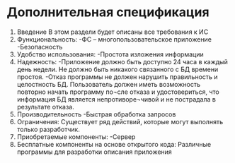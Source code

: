 # Дополнительная спецификация
1) Введение
В этом раздели будет описаны все требования к ИС
2) Функциональность:
-ФС – многопользовательское приложение
-Безопасность
3) Удобство использования:
-Простота изложения информации
4) Надежность:
-Приложение должно быть доступно 24 часа в каждый день недели. Не должно быть никакого связанного с БД времени простоя. 
-Отказ программы не должен нарушить правильность и целостность БД. Пользователь должен иметь возможность повторно начать программу по¬сле отказа и удостовериться, что информация БД является непротиворе¬чивой и не пострадала в результате отказа.
5) Производительность
-Быстрая обработка запросов
6) Ограничения:
Существует ряд действий, которые могут выполнять только разработчик.
7) Приобретаемые компоненты:
-Сервер
8) Бесплатные компоненты на основе открытого кода:
Различные программы для разработки описания приложения
